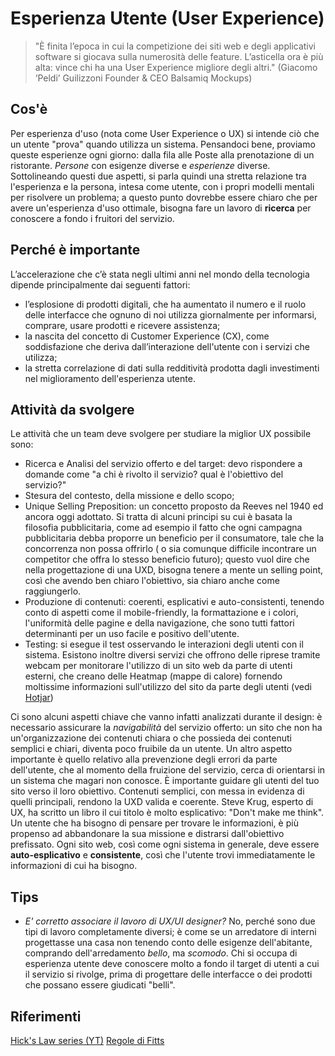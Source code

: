 # Esperienza Utente (User Experience)

> "È finita l’epoca in cui la competizione dei siti web e degli applicativi software si giocava sulla numerosità delle feature. L’asticella ora è più alta: vince chi ha una User Experience migliore degli altri." (Giacomo ‘Peldi’ Guilizzoni Founder & CEO Balsamiq Mockups)

## Cos'è
Per esperienza d'uso (nota come User Experience o UX) si intende ciò che un utente "prova" quando utilizza un sistema. Pensandoci bene, proviamo queste esperienze ogni giorno: dalla fila alle Poste alla prenotazione di un ristorante. *Persone* con esigenze diverse e *esperienze* diverse. Sottolineando questi due aspetti, si parla quindi una stretta relazione tra l'esperienza e la persona, intesa come utente, con i propri modelli mentali per risolvere un problema; a questo punto dovrebbe essere chiaro che per avere un'esperienza d'uso ottimale, bisogna fare un lavoro di __ricerca__ per conoscere a fondo i fruitori del servizio.

## Perché è importante
L’accelerazione che c’è stata negli ultimi anni nel mondo della tecnologia dipende principalmente dai seguenti fattori:

- l’esplosione di prodotti digitali, che ha aumentato il numero e il ruolo delle interfacce che ognuno di noi utilizza giornalmente per informarsi, comprare, usare prodotti e ricevere assistenza;
- la nascita del concetto di Customer Experience (CX), come soddisfazione che deriva dall’interazione dell'utente con i servizi che utilizza;
- la stretta correlazione  di dati sulla redditività prodotta dagli investimenti nel miglioramento dell'esperienza utente.

## Attività da svolgere
Le attività che un team deve svolgere per studiare la miglior UX possibile sono:
- Ricerca e Analisi del servizio offerto e del target: devo rispondere a domande come "a chi è rivolto il servizio? qual è l'obiettivo del servizio?"
- Stesura del contesto, della missione e dello scopo;
- Unique Selling Preposition: un concetto proposto da Reeves nel 1940 ed ancora oggi adottato. Si tratta di alcuni principi su cui è basata la filosofia pubblicitaria, come ad esempio il fatto che ogni campagna pubblicitaria debba proporre un beneficio per il consumatore, tale che la concorrenza non possa offrirlo ( o sia comunque difficile incontrare un competitor che offra lo stesso beneficio futuro); questo vuol dire che nella progettazione di una UXD, bisogna tenere a mente un selling point, così che avendo ben chiaro l'obiettivo, sia chiaro anche come raggiungerlo.
- Produzione di contenuti: coerenti, esplicativi e auto-consistenti, tenendo conto di aspetti come il mobile-friendly, la formattazione e i colori, l'uniformità delle pagine e della navigazione, che sono tutti fattori determinanti per un uso facile e positivo dell'utente.
- Testing: si esegue il test osservando le interazioni degli utenti con il sistema. Esistono inoltre diversi servizi che offrono delle riprese tramite webcam per monitorare l'utilizzo di un sito web da parte di utenti esterni, che creano delle Heatmap (mappe di calore)  fornendo moltissime informazioni sull'utilizzo del sito da parte degli utenti (vedi [Hotjar](https://www.hotjar.com))
 
Ci sono alcuni aspetti chiave che vanno infatti analizzati durante il design: è necessario assicurare la _navigabilità_ del servizio offerto: un sito che non ha un'organizzazione dei contenuti chiara o che possieda dei contenuti semplici e chiari, diventa poco fruibile da un utente. Un altro aspetto importante è quello relativo alla prevenzione degli errori da parte dell'utente, che al momento della fruizione del servizio, cerca di orientarsi in un sistema che magari non conosce. È importante guidare gli utenti del tuo sito verso il loro obiettivo. Contenuti semplici, con messa in evidenza di quelli principali, rendono la UXD valida e coerente. Steve Krug, esperto di UX, ha scritto un libro il cui titolo è molto esplicativo: "Don't make me think". Un utente che ha bisogno di pensare per trovare le informazioni, è più propenso ad abbandonare la sua missione e distrarsi dall'obiettivo prefissato. Ogni sito web, così come ogni sistema in generale, deve essere __auto-esplicativo__ e __consistente__, così che l'utente trovi immediatamente le informazioni di cui ha bisogno. 

## Tips
- *E' corretto associare il lavoro di UX/UI designer?* No, perché sono due tipi di lavoro completamente diversi; è come se un arredatore di interni progettasse una casa non tenendo conto delle esigenze dell'abitante, comprando dell'arredamento _bello_, ma _scomodo_. Chi si occupa di esperienza utente deve conoscere molto a fondo il target di utenti a cui il servizio si rivolge, prima di progettare delle interfacce o dei prodotti che possano essere giudicati "belli".

## Riferimenti
[Hick's Law series (YT)](https://www.youtube.com/watch?v=pbbTOzArcWQ&t=1s)
[Regole di Fitts](https://www.interaction-design.org/literature/article/fitts-s-law-the-importance-of-size-and-distance-in-ui-design)
